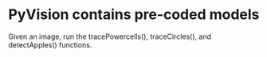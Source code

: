 # PyVision contains pre-coded models

Given an image, run the tracePowercells(), traceCircles(), and detectApples() functions. 
